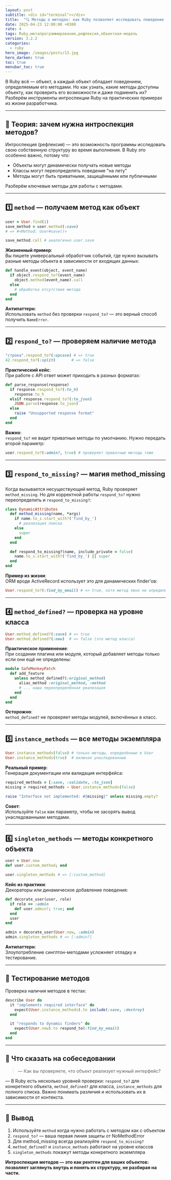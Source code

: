 ```yaml
---
layout: post
subtitle: <div id="terminal"></div>
title:  "🔍 Методы о методах: как Ruby позволяет исследовать поведение объектов"
date: 2025-04-23 12:00:00 +0300
rate: 4
tags: Ruby,метапрограммирование,рефлексия,объектная-модель
version: 3.2.2
categories:
  - ruby
hero_image: /images/posts/13.jpg
hero_darken: true
toc: true
menubar_toc: true
---
```

В Ruby всё — объект, а каждый объект обладает поведением, определяемым его методами. Но как узнать, какие методы доступны объекту, как проверить его возможности и даже подменить их? Разберём инструменты интроспекции Ruby на практических примерах из жизни разработчика.

---

## 🧠 Теория: зачем нужна интроспекция методов?

Интроспекция (рефлексия) — это возможность программы исследовать свою собственную структуру во время выполнения. В Ruby это особенно важно, потому что:

- Объекты могут динамически получать новые методы
- Классы могут переопределять поведение "на лету"
- Методы могут быть приватными, защищёнными или публичными

Разберём ключевые методы для работы с методами.

---

## 1️⃣ `method` — получаем метод как объект

```ruby
user = User.find(1)
save_method = user.method(:save)
# => #<Method: User#save()>

save_method.call # аналогично user.save
```

**Жизненный пример**:  
Вы пишете универсальный обработчик событий, где нужно вызывать разные методы объекта в зависимости от входящих данных:

```ruby
def handle_event(object, event_name)
  if object.respond_to?(event_name)
    object.method(event_name).call
  else
    # обработка отсутствия метода
  end
end
```

**Антипаттерн**:  
Использовать `method` без проверки `respond_to?` — это верный способ получить `NameError`.

---

## 2️⃣ `respond_to?` — проверяем наличие метода

```ruby
"строка".respond_to?(:upcase) # => true
42.respond_to?(:split)       # => false
```

**Практический кейс**:  
При работе с API ответ может приходить в разных форматах:

```ruby
def parse_response(response)
  if response.respond_to?(:to_h)
    response.to_h
  elsif response.respond_to?(:to_json)
    JSON.parse(response.to_json)
  else
    raise "Unsupported response format"
  end
end
```

**Важно**:  
`respond_to?` не видит приватные методы по умолчанию. Нужно передать второй параметр:

```ruby
user.respond_to?(:admin?, true) # проверяет приватные методы тоже
```

---

## 3️⃣ `respond_to_missing?` — магия method_missing

Когда вызывается несуществующий метод, Ruby проверяет `method_missing`. Но для корректной работы `respond_to?` нужно переопределить и `respond_to_missing?`:

```ruby
class DynamicAttributes
  def method_missing(name, *args)
    if name.to_s.start_with?('find_by_')
      # реализация поиска
    else
      super
    end
  end

  def respond_to_missing?(name, include_private = false)
    name.to_s.start_with?('find_by_') || super
  end
end
```

**Пример из жизни**:  
ORM вроде ActiveRecord использует это для динамических finder'ов:

```ruby
User.respond_to?(:find_by_email) # => true, хотя метод явно не определён
```

---

## 4️⃣ `method_defined?` — проверка на уровне класса

```ruby
User.method_defined?(:save) # => true
User.method_defined?(:new)  # => false (это метод класса)
```

**Практическое применение**:  
При создании плагина или модуля, который добавляет методы только если они ещё не определены:

```ruby
module SafeMonkeyPatch
  def add_feature
    unless method_defined?(:original_method)
      alias_method :original_method, :method
      # ... наша переопределённая реализация
    end
  end
end
```

**Осторожно**:  
`method_defined?` не проверяет методы модулей, включённых в класс.

---

## 5️⃣ `instance_methods` — все методы экземпляра

```ruby
User.instance_methods(false) # только методы, определённые в User
User.instance_methods(true)  # включая унаследованные
```

**Реальный пример**:  
Генерация документации или валидация интерфейса:

```ruby
required_methods = [:save, :validate, :to_json]
missing = required_methods - User.instance_methods(false)

raise "Interface not implemented: #{missing}" unless missing.empty?
```

**Совет**:  
Используйте `false` как параметр, чтобы не засорять вывод унаследованными методами.

---

## 6️⃣ `singleton_methods` — методы конкретного объекта

```ruby
user = User.new
def user.custom_method; end

user.singleton_methods # => [:custom_method]
```

**Кейс из практики**:  
Декораторы или динамическое добавление поведения:

```ruby
def decorate_user(user, role)
  if role == :admin
    def user.admin?; true; end
  end
  user
end

admin = decorate_user(User.new, :admin)
admin.singleton_methods # => [:admin?]
```

**Антипаттерн**:  
Злоупотребление синглтон-методами усложняет отладку и тестирование.

---

## 🧪 Тестирование методов

Проверка наличия методов в тестах:

```ruby
describe User do
  it "implements required interface" do
    expect(User.instance_methods).to include(:save, :destroy)
  end

  it "responds to dynamic finders" do
    expect(User.new).to respond_to(:find_by_email)
  end
end
```

---

## 🎤 Что сказать на собеседовании

> — Как вы проверяете, что объект реализует нужный интерфейс?

— В Ruby есть несколько уровней проверки: `respond_to?` для конкретного объекта, `method_defined?` для класса, `instance_methods` для полного списка. Важно понимать различия и использовать их в зависимости от контекста.

---

## 🧾 Вывод

1. Используйте `method` когда нужно работать с методом как с объектом
2. `respond_to?` — ваша первая линия защиты от NoMethodError
3. Для method_missing всегда реализуйте `respond_to_missing?`
4. `method_defined?` и `instance_methods` работают на уровне классов
5. `singleton_methods` покажут методы конкретного экземпляра

**Интроспекция методов — это как рентген для ваших объектов: позволяет заглянуть внутрь и понять их структуру, не разбирая на части.**
